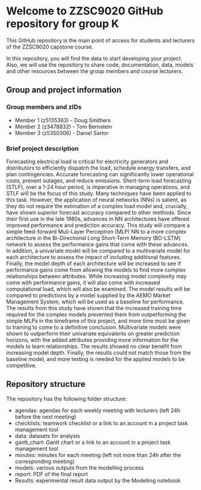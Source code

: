 # Welcome to ZZSC9020 GitHub repository for group K

This GitHub repository is the main point of access for students and lecturers of the ZZSC9020 capstone course. 

In this repository, you will find the data to start developing your project. Also, we will use the repository to share code, documentation, data, models and other resources between the group members and course lecturers.

## Group and project information

### Group members and zIDs
- Member 1 (z5135363) - Doug Smithers
- Member 2 (z3478832) - Tom Bernstein
- Member 3 (z5350306) - Daniel Sartor

### Brief project description

Forecasting electrical load is critical for electricity generators and distributors to efficiently dispatch the load, schedule energy transfers, and plan contingencies. Accurate forecasting can significantly lower operational costs, prevent outages, and reduce emissions. Short-term load forecasting (STLF), over a 1-24 hour period, is imperative in managing operations, and STLF will be the focus of this study. Many techniques have been applied to this task. However, the application of neural networks (NNs) is salient, as they do not require the estimation of a complex load model and, crucially, have shown superior forecast accuracy compared to other methods. Since their first use in the late 1980s, advances in NN architectures have offered improved performance and prediction accuracy. This study will compare a simple feed-forward Muli-Layer Perceptron (MLP) NN to a more complex architecture in the Bi-Directional Long Short-Term Memory (BD-LSTM) network to assess the performance gains that come with these advances. In addition, a univariate model will be compared to a multivariate model for each architecture to assess the impact of including additional features. Finally, the model depth of each architecture will be increased to see if performance gains come from allowing the models to find more complex relationships between attributes. While increasing model complexity may come with performance gains, it will also come with increased computational load, which will also be examined. The model results will be compared to predictions by a model supplied by the AEMO Market Management System, which will be used as a baseline for performance. The results from this study have shown that the increased training time required for the complex models prevented them from outperforming the simple MLPs in the timeframe of this project, and more time must be given to training to come to a definitive conclusion. Multivariate models were shown to outperform their univariate equivalents on greater prediction horizons, with the added attributes providing more information for the models to learn relationships. The results showed no clear benefit from increasing model depth. Finally, the results could not match those from the baseline model, and more testing is needed for the applied models to be competitive.

## Repository structure

The repository has the following folder structure:

- agendas: agendas for each weekly meeting with lecturers (left 24h before the next meeting)
- checklists: teamwork checklist or a link to an account in a project task management tool
- data: datasets for analysis
- gantt_chart: Gantt chart or a link to an account in a project task management tool
- minutes: minutes for each meeting (left not more than 24h after the corresponding meeting)
- models: various outputs from the modelling process
- report: PDF of the final report
- Results: experimental result data output by the Modelling notebook
